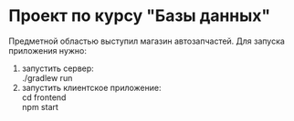 # Проект по курсу "Базы данных"

Предметной областью выступил магазин автозапчастей.
Для запуска приложения нужно:
1. запустить сервер: \
   ./gradlew run
2. запустить клиентское приложение: \
    cd frontend\
    npm start